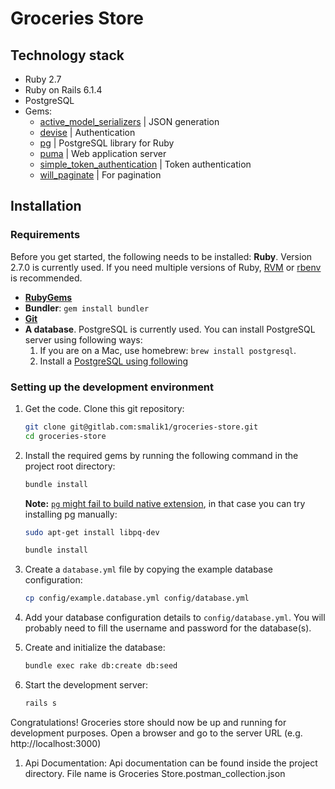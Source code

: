 # Groceries Store

## Technology stack

- Ruby 2.7
- Ruby on Rails 6.1.4
- PostgreSQL
- Gems:
    -  [active_model_serializers](https://github.com/rails-api/active_model_serializers) | JSON generation
    -  [devise](https://github.com/plataformatec/devise) | Authentication
    -  [pg](https://github.com/ged/ruby-pg) | PostgreSQL library for Ruby
    -  [puma](https://github.com/puma/puma) | Web application server
    -  [simple_token_authentication](https://github.com/gonzalo-bulnes/simple_token_authentication) | Token authentication
    -  [will_paginate](https://github.com/mislav/will_paginate) | For pagination

## Installation

### Requirements

Before you get started, the following needs to be installed:
   **Ruby**. Version 2.7.0 is currently used. If you need multiple versions of Ruby, [RVM](https://rvm.io//) or [rbenv](https://github.com/rbenv/rbenv) is recommended.
  * [**RubyGems**](http://rubygems.org/)
  * **Bundler**: `gem install bundler`
  * [**Git**](http://help.github.com/git-installation-redirect)
  * **A database**. PostgreSQL is currently used. You can install PostgreSQL server using following ways:
    1. If you are on a Mac, use homebrew: `brew install postgresql`.
    2. Install a [PostgreSQL using following](https://www.postgresql.org/download/linux/ubuntu/)

### Setting up the development environment

1.  Get the code. Clone this git repository:

    ```bash
    git clone git@gitlab.com:smalik1/groceries-store.git
    cd groceries-store
    ```

1.  Install the required gems by running the following command in the project root directory:

    ```bash
    bundle install
    ```

    **Note:** [`pg` might fail to build native extension](https://stackoverflow.com/questions/4827092/unable-to-install-pg-gem), in that case you can try installing pg manually:

    ```bash
    sudo apt-get install libpq-dev

    bundle install
    ```

1.  Create a `database.yml` file by copying the example database configuration:

    ```bash
    cp config/example.database.yml config/database.yml
    ```

1.  Add your database configuration details to `config/database.yml`. You will probably need to fill the username and password for the database(s).

1.  Create and initialize the database:

    ```bash
    bundle exec rake db:create db:seed
    ```

1.  Start the development server:

    ```bash
    rails s
    ```


Congratulations! Groceries store should now be up and running for development purposes. Open a browser and go to the server URL (e.g. http://localhost:3000)


1. Api Documentation:
    Api documentation can be found inside the project directory. File name is Groceries Store.postman_collection.json